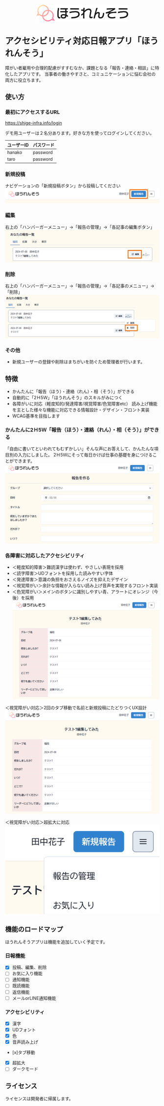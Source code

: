 
<p align="center">
    <img src="public/images/hourensou_logo.svg" alt="ほうれんそうアプリ" width="300">
</p>


# アクセシビリティ対応日報アプリ「ほうれんそう」

障がい者雇用や合理的配慮がすすむなか、課題となる「報告・連絡・相談」に特化したアプリです。
当事者の働きやすさと、コミュニケーションに悩む会社の両方に役立ちます。

## 使い方

### 最初にアクセスするURL
https://shige-infra.info/login

デモ用ユーザーは２名分あります。好きな方を使ってログインしてください。

| ユーザーID | パスワード |
| ---------- | ---------- |
| hanako     | password   |
| taro       | password   |

### 新規投稿
ナビゲーションの「新規投稿ボタン」から投稿してください
![新規投稿](public/DocumentImages/createImage.png)

### 編集
右上の「ハンバーガーメニュー」→「報告の管理」→「各記事の編集ボタン」
![編集](public/DocumentImages/editImage.png)

### 削除
右上の「ハンバーガーメニュー」→「報告の管理」→「各記事のメニュー」→「削除」
![編集](public/DocumentImages/deleteImage.png)

### その他
- 新規ユーザーの登録や削除はまちがいを防ぐため管理者が行います。


## 特徴
- かんたんに「報告（ほう）・連絡（れん）・相（そう）」ができる
- 自動的に「2Ｈ5Ｗ」「ほうれんそう」のスキルがみにつく
- 各障がいに対応（軽度知的/発達障害/視覚障害/色覚障害etc）
読み上げ機能を主とした様々な機能に対応できる情報設計・デザイン・フロント実装
- WCAG基準を目指します

### かんたんに2Ｈ5Ｗ「報告（ほう）・連絡（れん）・相（そう）」ができる

「自由に書いてといわれてもむずかしい」そんな声にお答えして、かんたんな項目別の入力にしました。
2Ｈ5Ｗにそって毎日かけば仕事の基礎を身につけることができます。
![2H5Wにそった報告連絡相談ができる入力画面](public/DocumentImages/easyImage.png)

### 各障害に対応したアクセシビリティ

- ＜軽度知的障害＞難読漢字は使わず、やさしい表現を採用
- ＜読字障害＞UDフォントを採用した読みやすい字体
- ＜発達障害＞意識の負担をおさえるノイズを抑えたデザイン
- ＜視覚障がい＞余計な情報が入らない読み上げ音声を実現するフロント実装
- ＜色覚障がい＞メインのボタンに識別しやすい青、アラートにオレンジ（今後）を採用
![個別の記事画面](public/DocumentImages/main_img.png)

＜視覚障がい対応＞2回のタブ移動で名前と新規投稿にたどりつくUX設計
![個別の記事画面](public/DocumentImages/main_img.png)

＜視覚障がい対応＞超拡大に対応
![超拡大の画面](public/DocumentImages/kakudai_image.png)


## 機能のロードマップ

ほうれんそうアプリは機能を追加していく予定です。

### 日報機能

- [x] 投稿、編集、削除
- [ ] お気に入り機能
- [ ] 通知機能
- [ ] 既読機能
- [ ] 返信機能
- [ ] メールorLINE通知機能

### アクセシビリティ

- [x] 漢字
- [x] UDフォント
- [x] 色
- [x] 音声読み上げ
- [x]タブ移動
- [x] 超拡大
- [ ] ダークモード

## ライセンス

ライセンスは開発者に帰属します。
